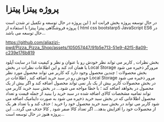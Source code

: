 # پروژه پیتزا پیتزا 
در حال توسعه پروژه بخش فرانت اند ( این پروژه در حال توسعه و تکمیل تر شدن است ) 
پروژه فروشگاهی پیتزا پیتزا با استفاده از html css bootstarp5 JavaScript ES6 در حال توسعه می باشد...


https://github.com/aliazizi-pwd/Pizza_Pizza_Shop/assets/105057447/91b5e713-51e9-42f5-8a09-c239e176b819



بخش نظرات , کاربر می تواند نظر خودش رو با عنوان و نظر و کیفیت غذا در سایت آپلود یا همان ادد کند و این اطلاعات نظرات در بخش Local Storage مرورگر ذخیره می شود بخش محصولات ؛ چندین محصول وجود دارد که کاربر می تواند محصول مورد نظر خودش رو در سبد خرید اضافه کند , اطلاعات در Local Storage مرور ذخیره می شود در بخش محصولات کاربر بیش از یک بار نمی تواند محصول اضافه کند و اگر بیش از یک محصول در بخواهد اضافه کند ؛ با خطا مواجه می شود... در بخش سبد خرید کاربر می تواند تمامیه مشخصات کالای اضافه شده در سبد خرید را ببنید از جمله قیمت و تعداد محصول اطلاعاتی که در بخش سبد خرید ذخیره می شود به صورت داینامیک اضافه می شود کاربر می تواند در بخش سبد خرید محصول خود را خرید ؛ حذف کند و یا تعداد هر یک از محصولات خود را افزایش بدهد... اگر تعداد کالا صفر شود , کالا حذف می گردد... این پروژه هنوز در حال توسعه است...
